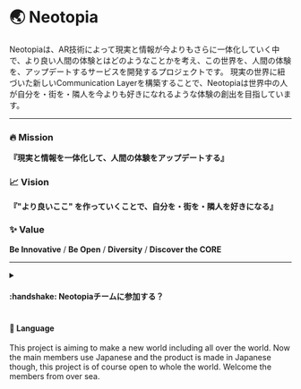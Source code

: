 # :earth_asia: Neotopia

Neotopiaは、AR技術によって現実と情報が今よりもさらに一体化していく中で、より良い人間の体験とはどのようなことかを考え、この世界を、人間の体験を、アップデートするサービスを開発するプロジェクトです。
現実の世界に紐づいた新しいCommunication Layerを構築することで、Neotopiaは世界中の人が自分を・街を・隣人を今よりも好きになれるような体験の創出を目指しています。

---

### :fire: Mission

**『現実と情報を一体化して、人間の体験をアップデートする』**

### :chart_with_upwards_trend: Vision

**『"より良いここ" を作っていくことで、自分を・街を・隣人を好きになる』**

### :sparkles: Value

**Be Innovative** / **Be Open** / **Diversity** / **Discover the CORE**

---

<details>
<summary><h4>:handshake: Neotopiaチームに参加する？</h4></summary>

私たちと一緒に"新しい世界"を構築するのに興味がある方は、ぜひ気軽にお声掛けください！
Engineer(Unity, AWS, and more!)、Marketer、Designer、Researcher、Community Manager、現状ポストは無限です。
[こちらまでご連絡ください！](mailto:hayashi.yuto@neotopia.app?subject=Neotopiaへの問い合わせ&body=Neotopia代表%20林裕人宛%0D%0A%0D%0A%0D%0A—————————%0D%0Aお名前とご所属をお書きください) をご確認ください。

</details>

#### :speech_balloon: Language

This project is aiming to make a new world including all over the world. Now the main members use Japanese and the product is made in Japanese though, this project is of course open to whole the world. Welcome the members from over sea.
